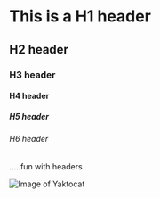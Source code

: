 # This is a H1 header
## H2 header
### H3 header
#### H4 header
##### H5 header
###### H6 header

.....fun with headers



![Image of Yaktocat](https://octodex.github.com/images/yaktocat.png)
